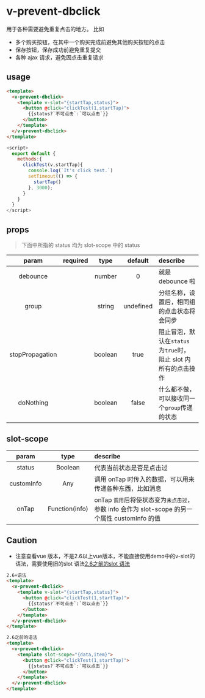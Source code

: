 # v-prevent-dbclick

用于各种需要避免重复点击的地方。
比如

- 多个购买按钮，在其中一个购买完成前避免其他购买按钮的点击
- 保存按钮，保存成功前避免重复提交
- 各种 ajax 请求，避免因点击重复请求

## usage

```html
<template>
  <v-prevent-dbclick>
    <template v-slot="{startTap,status}">
      <button @click="clickTest(1,startTap)">
        {{status?`不可点击`:`可以点击`}}
      </button>
    </template>
  </v-prevent-dbclick>
</template>
```

```js
<script>
  export default {
    methods:{
      clickTest(v,startTap){
        console.log(`It's click test.`)
        setTimeout(() => {
          startTap()
        }, 3000);
      }
    }
  }
</script>
```

## props

> 下面中所指的 status 均为 slot-scope 中的 status

|      param      | required |  type   |  default  | describe                                                       |
| :-------------: | :------: | :-----: | :-------: | :------------------------------------------------------------- |
|    debounce     |        | number  |     0     | 就是 debounce 啦                                               |
|      group      |        | string  | undefined | 分组名称，设置后，相同组的点击状态将会同步                     |
| stopPropagation |        | boolean |   true    | 阻止冒泡，默认在`status`为`true`时，阻止 slot 内所有的点击操作 |
|    doNothing    |        | boolean |   false   | 什么都不做，可以接收同一个`group`传递的状态                    |

## slot-scope

|   param    |      type      | describe                                                                                       |
| :--------: | :------------: | :--------------------------------------------------------------------------------------------- |
|   status   |    Boolean     | 代表当前状态是否是点击过                                                                       |
| customInfo |      Any       | 调用 onTap 时传入的数据，可以用来传递各种东西，比如消息                                        |
|   onTap    | Function(info) | onTap `调用`后将使状态变为`未点击过`，参数 info 会作为 slot-scope 的另一个属性 customInfo 的值 |



## Caution

- 注意查看vue 版本，不是2.6以上vue版本，不能直接使用demo中的v-slot的语法，需要使用旧的slot 语法[2.6之前的slot 语法](https://cn.vuejs.org/v2/guide/components-slots.html#%E5%BA%9F%E5%BC%83%E4%BA%86%E7%9A%84%E8%AF%AD%E6%B3%95)
```html
2.6+语法
<template>
  <v-prevent-dbclick>
    <template v-slot="{startTap,status}">
      <button @click="clickTest(1,startTap)">
        {{status?`不可点击`:`可以点击`}}
      </button>
    </template>
  </v-prevent-dbclick>
</template>
```

```html
2.6之前的语法
<template>
  <v-prevent-dbclick>
    <template slot-scope="{data,item}">
      <button @click="clickTest(1,startTap)">
        {{status?`不可点击`:`可以点击`}}
      </button>
    </template>
  </v-prevent-dbclick>
</template>
```